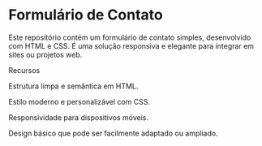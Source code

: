 # Formulário de Contato
Este repositório contém um formulário de contato simples, desenvolvido com HTML e CSS. 
É uma solução responsiva e elegante para integrar em sites ou projetos web.

Recursos

Estrutura limpa e semântica em HTML.

Estilo moderno e personalizável com CSS.

Responsividade para dispositivos móveis.

Design básico que pode ser facilmente adaptado ou ampliado.
